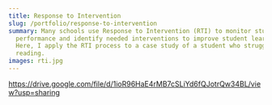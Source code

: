```yaml
---
title: Response to Intervention
slug: /portfolio/response-to-intervention
summary: Many schools use Response to Intervention (RTI) to monitor student
  performance and identify needed interventions to improve student learning.
  Here, I apply the RTI process to a case study of a student who struggles with
  reading.
images: rti.jpg
---
```

<https://drive.google.com/file/d/1ioR96HaE4rMB7cSLiYd6fQJotrQw34BL/view?usp=sharing>